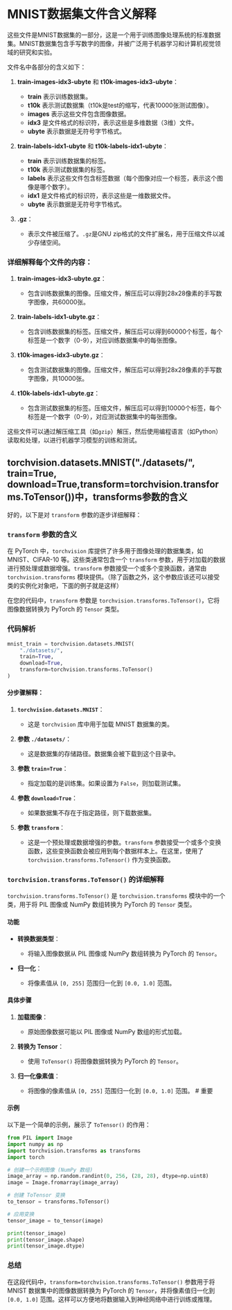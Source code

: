 # MNIST数据集文件含义解释



这些文件是MNIST数据集的一部分，这是一个用于训练图像处理系统的标准数据集。MNIST数据集包含手写数字的图像，并被广泛用于机器学习和计算机视觉领域的研究和实验。

文件名中各部分的含义如下：

1. **train-images-idx3-ubyte** 和 **t10k-images-idx3-ubyte**：

   - **train** 表示训练数据集。
   - **t10k** 表示测试数据集（t10k是test的缩写，代表10000张测试图像）。
   - **images** 表示这些文件包含图像数据。
   - **idx3** 是文件格式的标识符，表示这些是多维数据（3维）文件。
   - **ubyte** 表示数据是无符号字节格式。
2. **train-labels-idx1-ubyte** 和 **t10k-labels-idx1-ubyte**：

   - **train** 表示训练数据集的标签。
   - **t10k** 表示测试数据集的标签。
   - **labels** 表示这些文件包含标签数据（每个图像对应一个标签，表示这个图像是哪个数字）。
   - **idx1** 是文件格式的标识符，表示这些是一维数据文件。
   - **ubyte** 表示数据是无符号字节格式。
3. **.gz**：

   - 表示文件被压缩了。`.gz`是GNU zip格式的文件扩展名，用于压缩文件以减少存储空间。

### 详细解释每个文件的内容：

1. **train-images-idx3-ubyte.gz**：

   - 包含训练数据集的图像。压缩文件，解压后可以得到28x28像素的手写数字图像，共60000张。
2. **train-labels-idx1-ubyte.gz**：

   - 包含训练数据集的标签。压缩文件，解压后可以得到60000个标签，每个标签是一个数字（0-9），对应训练数据集中的每张图像。
3. **t10k-images-idx3-ubyte.gz**：

   - 包含测试数据集的图像。压缩文件，解压后可以得到28x28像素的手写数字图像，共10000张。
4. **t10k-labels-idx1-ubyte.gz**：

   - 包含测试数据集的标签。压缩文件，解压后可以得到10000个标签，每个标签是一个数字（0-9），对应测试数据集中的每张图像。

这些文件可以通过解压缩工具（如`gzip`）解压，然后使用编程语言（如Python）读取和处理，以进行机器学习模型的训练和测试。


## torchvision.datasets.MNIST("./datasets/", train=True, download=True,transform=torchvision.transforms.ToTensor())中，transforms参数的含义



好的，以下是对 `transform` 参数的逐步详细解释：

### `transform` 参数的含义

在 PyTorch 中，`torchvision` 库提供了许多用于图像处理的数据集类，如 MNIST、CIFAR-10 等。这些类通常包含一个 `transform` 参数，用于对加载的数据进行预处理或数据增强。`transform` 参数接受一个或多个变换函数，通常由 `torchvision.transforms` 模块提供。（除了函数之外，这个参数应该还可以接受类的实例化对象吧，下面的例子就是这样）

在您的代码中，`transform` 参数是 `torchvision.transforms.ToTensor()`，它将图像数据转换为 PyTorch 的 `Tensor` 类型。

### 代码解析

```python
mnist_train = torchvision.datasets.MNIST(
    "./datasets/", 
    train=True, 
    download=True, 
    transform=torchvision.transforms.ToTensor()
)
```

#### 分步骤解释：

1. **`torchvision.datasets.MNIST`**：

   - 这是 `torchvision` 库中用于加载 MNIST 数据集的类。
2. **参数 `./datasets/`**：

   - 这是数据集的存储路径。数据集会被下载到这个目录中。
3. **参数 `train=True`**：

   - 指定加载的是训练集。如果设置为 `False`，则加载测试集。
4. **参数 `download=True`**：

   - 如果数据集不存在于指定路径，则下载数据集。
5. **参数 `transform`**：

   - 这是一个预处理或数据增强的参数。`transform` 参数接受一个或多个变换函数，这些变换函数会被应用到每个数据样本上。在这里，使用了 `torchvision.transforms.ToTensor()` 作为变换函数。

### `torchvision.transforms.ToTensor()` 的详细解释

`torchvision.transforms.ToTensor()` 是 `torchvision.transforms` 模块中的一个类，用于将 PIL 图像或 NumPy 数组转换为 PyTorch 的 `Tensor` 类型。

#### 功能

- **转换数据类型**：

  - 将输入图像数据从 PIL 图像或 NumPy 数组转换为 PyTorch 的 `Tensor`。
- **归一化**：

  - 将像素值从 `[0, 255]` 范围归一化到 `[0.0, 1.0]` 范围。

#### 具体步骤

1. **加载图像**：

   - 原始图像数据可能以 PIL 图像或 NumPy 数组的形式加载。
2. **转换为 Tensor**：

   - 使用 `ToTensor()` 将图像数据转换为 PyTorch 的 `Tensor`。
3. **归一化像素值**：

   - 将图像的像素值从 `[0, 255]` 范围归一化到 `[0.0, 1.0]` 范围。 # 重要

#### 示例

以下是一个简单的示例，展示了 `ToTensor()` 的作用：

```python
from PIL import Image
import numpy as np
import torchvision.transforms as transforms
import torch

# 创建一个示例图像 (NumPy 数组)
image_array = np.random.randint(0, 256, (28, 28), dtype=np.uint8)
image = Image.fromarray(image_array)

# 创建 ToTensor 变换
to_tensor = transforms.ToTensor()

# 应用变换
tensor_image = to_tensor(image)

print(tensor_image)
print(tensor_image.shape)
print(tensor_image.dtype)
```

### 总结

在这段代码中，`transform=torchvision.transforms.ToTensor()` 参数用于将 MNIST 数据集中的图像数据转换为 PyTorch 的 `Tensor`，并将像素值归一化到 `[0.0, 1.0]` 范围。这样可以方便地将数据输入到神经网络中进行训练或推理。
